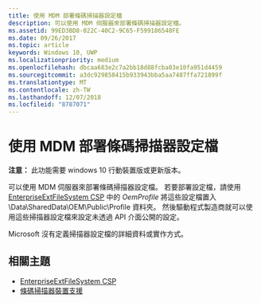 ```yaml
---
title: 使用 MDM 部署條碼掃描器設定檔
description: 可以使用 MDM 伺服器來部署條碼掃描器設定檔。
ms.assetid: 99ED3BD8-022C-40C2-9C65-F599186548FE
ms.date: 09/26/2017
ms.topic: article
keywords: Windows 10, UWP
ms.localizationpriority: medium
ms.openlocfilehash: dbcaa683e2c7a2bb18d88fcba03e10fa951d4459
ms.sourcegitcommit: a3dc929858415b933943bba5aa7487ffa721899f
ms.translationtype: MT
ms.contentlocale: zh-TW
ms.lasthandoff: 12/07/2018
ms.locfileid: "8787071"
---
```

# <a name="deploy-barcode-scanner-profiles-with-mdm"></a>使用 MDM 部署條碼掃描器設定檔

**注意：** 此功能需要 windows 10 行動裝置版或更新版本。

可以使用 MDM 伺服器來部署條碼掃描器設定檔。 若要部署設定檔，請使用 [EnterpriseExtFileSystem CSP](https://msdn.microsoft.com/library/windows/hardware/mt157025) 中的 *OemProfile* 將這些設定檔置入 \\Data\\SharedData\\OEM\\Public\\Profile 資料夾。 然後驅動程式製造商就可以使用這些掃描器設定檔來設定未透過 API 介面公開的設定。

Microsoft 沒有定義掃描器設定檔的詳細資料或實作方式。

## <a name="related-topics"></a>相關主題
- [EnterpriseExtFileSystem CSP](https://msdn.microsoft.com/library/windows/hardware/mt157025)
- [條碼掃描器裝置支援](https://docs.microsoft.com/en-us/windows/uwp/devices-sensors/pos-device-support#barcode-scanner)